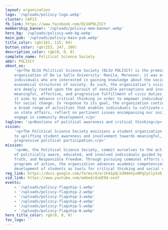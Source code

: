 ```yaml
---
layout: organization
logo: '/uploads/poliscy-logo.webp'
cluster: CAP13
fb_link: https://www.facebook.com/DLSUPOLISCY
membership_banner: '/uploads/poliscy-mem-banner.webp'
hero_bg: '/uploads/poliscy-web-bg.webp'
main_pub: '/uploads/poliscy-main-pub.webp'
title_color: rgb(161, 115, 64)
button_color: rgb(253, 247, 200)
description_color: rgb(0, 0, 0)
complete_name: Political Science Society
abbr: POLISCY
about_us:
    '<p>The DLSU Political Science Society (DLSU POLISCY) is the premier political
    organization of De La Salle University- Manila. Moreover, it was established for
    individuals who are interested in gaining knowledge about the socio-political and
    economical structures of society. As such, the organization’s vision and mission
    are deeply rooted upon the pursuit of sensible perceptions and involvement towards
    meaningful, effective, and progressive fulfillment of civic duties. Furthermore,
    it aims to advance critical thinking in order to empower individuals to be catalysts
    for social change. In response to its goal, the organization continuously develops
    a broad range of activities that enables individuals to cultivate widespread consciousness
    on state affairs, reflect on pertinent issues encompassing our social milieu, and
    engage in community development.</p>'
tagline: '<p>Bastions of political awareness and critical thinking</p>'
vision:
    '<p>The Political Science Society envisions a student organization dedicated
    to uplifting student awareness and involvement towards meaningful, effective and
    progressive political participation.</p>'
mission:
    '<p>We, the Political Science Society, commit ourselves to the active formation
    of politically aware, educated, and involved individuals guided by Justice, Equality,
    Truth, and Responsible Freedom. Through pursuing communal efforts and innovative
    programs of action, the organization advances academic competencies and the personal
    development of students as tools for critical thinking and social change.</p>'
reg_link: https://docs.google.com/forms/d/e/1FAIpQLSd04mVyxNPq2yC1y5zD_n89oYpeBkDV-SeY1jjEdkIW7M2Ijw/viewform?usp=sf_link
vid_link: https://www.youtube.com/embed/dsbE94-oxoY
events:
    - '/uploads/poliscy-flagship-1.webp'
    - '/uploads/poliscy-flagship-2.webp'
    - '/uploads/poliscy-flagship-3.webp'
    - '/uploads/poliscy-flagship-4.webp'
    - '/uploads/poliscy-flagship-5.webp'
    - '/uploads/poliscy-flagship-6.webp'
hero_title_color: rgb(0, 0, 0)
fav_logo: ''
---
```

